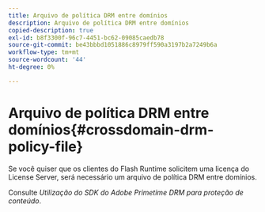 ```yaml
---
title: Arquivo de política DRM entre domínios
description: Arquivo de política DRM entre domínios
copied-description: true
exl-id: b8f3300f-96c7-4451-bc62-09085caedb78
source-git-commit: be43bbbd1051886c8979ff590a3197b2a7249b6a
workflow-type: tm+mt
source-wordcount: '44'
ht-degree: 0%

---
```


# Arquivo de política DRM entre domínios{#crossdomain-drm-policy-file}

Se você quiser que os clientes do Flash Runtime solicitem uma licença do License Server, será necessário um arquivo de política DRM entre domínios.

Consulte *Utilização do SDK do Adobe Primetime DRM para proteção de conteúdo*.
